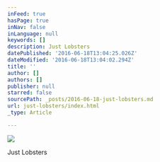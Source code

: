 ```yaml
---
inFeed: true
hasPage: true
inNav: false
inLanguage: null
keywords: []
description: Just Lobsters
datePublished: '2016-06-18T13:04:25.026Z'
dateModified: '2016-06-18T13:04:02.294Z'
title: ''
author: []
authors: []
publisher: null
starred: false
sourcePath: _posts/2016-06-18-just-lobsters.md
url: just-lobsters/index.html
_type: Article

---
```

![](https://the-grid-user-content.s3-us-west-2.amazonaws.com/8be4d0fc-fe6c-4279-99c5-9c196fae93ad.jpg)

Just Lobsters